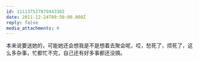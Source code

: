 ```yaml
---
id: 111137527879443382
date: 2011-12-24T09:50:00.000Z
reply: false
media_attachments: 0
---
```


本来说要送她的，可能她还会想我是不是想着去聚会呢，哎，愁死了，烦死了，这么多杂事，忙都忙不完，自己还有好多事都还没搞。 ​​​​

